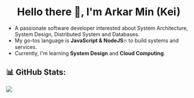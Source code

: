 <h1 align="center">
  Hello there 👋, I'm Arkar Min (Kei)
</h1>

- A passionate software developer interested about System Architecture, System Design, Distributed System and Databases.
- My go-tos language is **JavaScript & NodeJS**🔥 to build systems and services.
- Currently, I'm learning **System Design** and **Cloud Computing**.

## 📊 GitHub Stats:
![](https://github-readme-stats.vercel.app/api/top-langs/?username=Kei-K23&theme=dark&hide_border=false&include_all_commits=false&count_private=false&layout=compact)
